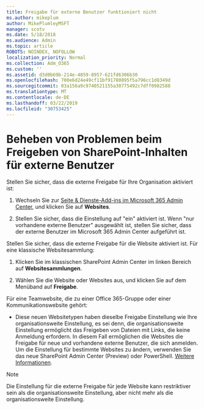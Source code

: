 ```yaml
---
title: Freigabe für externe Benutzer funktioniert nicht
ms.author: mikeplum
author: MikePlumleyMSFT
manager: scotv
ms.date: 5/18/2018
ms.audience: Admin
ms.topic: article
ROBOTS: NOINDEX, NOFOLLOW
localization_priority: Normal
ms.collection: Adm_O365
ms.custom: ''
ms.assetid: d3d0b69b-214e-4859-8957-621fd6306b30
ms.openlocfilehash: 700e6d24e49cf11bf91780895f5a796cc1d8349d
ms.sourcegitcommit: 03a156a9c9740521155a30775492c7dff0982588
ms.translationtype: MT
ms.contentlocale: de-DE
ms.lasthandoff: 03/22/2019
ms.locfileid: "30753425"
---
```

# <a name="fix-problems-sharing-sharepoint-content-with-external-users"></a>Beheben von Problemen beim Freigeben von SharePoint-Inhalten für externe Benutzer

Stellen Sie sicher, dass die externe Freigabe für Ihre Organisation aktiviert ist:
  
1. Wechseln Sie zur [Seite &amp; Dienste-Add-ins im Microsoft 365 Admin Center](https://portal.office.com/adminportal/home#/Settings/ServicesAndAddIns), und klicken Sie auf **Websites**.
    
2. Stellen Sie sicher, dass die Einstellung auf "ein" aktiviert ist. Wenn "nur vorhandene externe Benutzer" ausgewählt ist, stellen Sie sicher, dass der externe Benutzer im Microsoft 365 Admin Center aufgeführt ist.
    
Stellen Sie sicher, dass die externe Freigabe für die Website aktiviert ist. Für eine klassische Websitesammlung:
  
1. Klicken Sie im klassischen SharePoint Admin Center im linken Bereich auf **Websitesammlungen**.
    
2. Wählen Sie die Website oder Websites aus, und klicken Sie auf dem Menüband auf **Freigabe**.
    
Für eine Teamwebsite, die zu einer Office 365-Gruppe oder einer Kommunikationswebsite gehört:
  
- Diese neuen Websitetypen haben dieselbe Freigabe Einstellung wie Ihre organisationsweite Einstellung, es sei denn, die organisationsweite Einstellung ermöglicht das Freigeben von Dateien mit Links, die keine Anmeldung erfordern. In diesem Fall ermöglichen die Websites die Freigabe für neue und vorhandene externe Benutzer, die sich anmelden. Um die Einstellung für bestimmte Websites zu ändern, verwenden Sie das neue SharePoint Admin Center (Preview) oder PowerShell. [Weitere Informationen](https://go.microsoft.com/fwlink/?linkid=871863).
    
> [!NOTE]
> Die Einstellung für die externe Freigabe für jede Website kann restriktiver sein als die organisationsweite Einstellung, aber nicht mehr als die organisationsweite Einstellung. 
  

